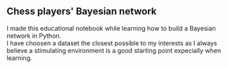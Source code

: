 ## Chess players' Bayesian network
I made this educational notebook while learning how to build a Bayesian network in Python. <br>
I have choosen a dataset the closest possible to my interests as I always believe a stimulating environment is a good starting point expecially when learning.

